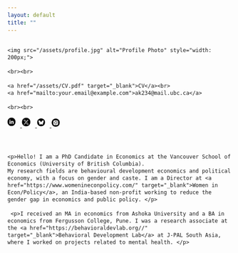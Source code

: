 ```yaml
---
layout: default
title: ""
---
```


<div style="display: flex; flex-wrap: wrap; align-items: flex-start; gap: 40px;">

  <!-- LEFT COLUMN: Profile photo and sidebar -->
  <div style="flex: 1; min-width: 180px;">

    <img src="/assets/profile.jpg" alt="Profile Photo" style="width: 200px;">

    <br><br>

    <a href="/assets/CV.pdf" target="_blank">CV</a><br>
    <a href="mailto:your.email@example.com">ak234@mail.ubc.ca</a>

    <br><br>

   <a href="https://www.linkedin.com/in/anahita-karandikar" target="_blank">
  <img src="/assets/linkedin.jpg" alt="LinkedIn" style="height: 24px; margin-right: 10px;">
</a>

<a href="https://x.com/anahitark" target="_blank">
  <img src="/assets/x.jpg" alt="Twitter" style="height: 24px; margin-right: 10px;">
</a>

<a href="https://bsky.app/profile/anahitark" target="_blank">
  <img src="/assets/blusky.jpg" alt="Bluesky" style="height: 24px; margin-right: 10px;">
</a>

<a href="https://instagram.com/anahitakarandikar" target="_blank">
  <img src="/assets/instagram.jpg" alt="Instagram" style="height: 24px; margin-right: 10px;">
</a>


  </div>

  <!-- RIGHT COLUMN: Intro text -->
  <div style="flex: 2; min-width: 300px;">

    <p>Hello! I am a PhD Candidate in Economics at the Vancouver School of Economics (University of British Columbia).
    My research fields are behavioural development economics and political economy, with a focus on gender and caste. I am a Director at <a href="https://www.womenineconpolicy.com/" target="_blank">Women in Econ/Policy</a>, an India-based non-profit working to reduce the gender gap in economics and public policy. </p>
    
     <p>I received an MA in economics from Ashoka University and a BA in economics from Fergusson College, Pune. I was a research associate at the <a href="https://behavioraldevlab.org//" target="_blank">Behavioral Development Lab</a> at J-PAL South Asia, where I worked on projects related to mental health. </p>
   

  </div>

</div>
